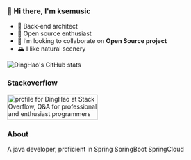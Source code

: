 ### 👋 Hi there, I'm ksemusic

- 🍤 Back-end architect
- 🍓 Open source enthusiast
- 👯 I’m looking to collaborate on <b>Open Source project</b>
- 🏔  I like natural scenery


![DingHao's GitHub stats](https://github-readme-stats.vercel.app/api?username=kse-music&theme=tokyonight&show_icons=true&include_all_commits=true&count_private=true)
<!--
**kse-music/kse-music** is a ✨ _special_ ✨ repository because its `README.md` (this file) appears on your GitHub profile.
![DingHao's GitHub stats](https://github-readme-stats.vercel.app/api?username=kse-music&show_icons=true&theme=tokyonight&count_private=true)
Here are some ideas to get you started:

- 🔭 I’m currently working on plantdata
- 🌱 I’m currently learning netty
- 👯 I’m looking to collaborate on mcn
- 🤔 I’m looking for help with llm
- 💬 Ask me about ...
- 📫 How to reach me: ...
- 😄 Pronouns: ...
- ⚡ Fun fact: ...


- 🔭 I’m currently working on plantdata
- 🌱 I’m currently learning netty
- 👯 I’m looking to collaborate on mcn
- 🤔 I’m looking for help with llm
-->

### Stackoverflow
<a href="https://stackoverflow.com/users/19546048/dinghao"><img src="https://stackoverflow.com/users/flair/19546048.png" width="208" height="58" alt="profile for DingHao at Stack Overflow, Q&amp;A for professional and enthusiast programmers" title="profile for DingHao at Stack Overflow, Q&amp;A for professional and enthusiast programmers"></a>

### About
A java developer, proficient in Spring SpringBoot SpringCloud
